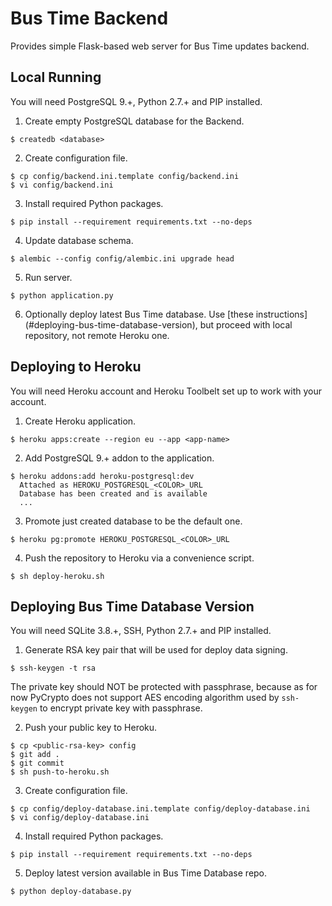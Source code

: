 # Bus Time Backend

Provides simple Flask-based web server for Bus Time updates backend.

## Local Running

You will need PostgreSQL 9.+, Python 2.7.+ and PIP installed.

1. Create empty PostgreSQL database for the Backend.

  ```
  $ createdb <database>
  ```

2. Create configuration file.

  ```
  $ cp config/backend.ini.template config/backend.ini
  $ vi config/backend.ini
  ```

3. Install required Python packages.

  ```
  $ pip install --requirement requirements.txt --no-deps
  ```

4. Update database schema.

  ```
  $ alembic --config config/alembic.ini upgrade head
  ```

5. Run server.
  ```
  $ python application.py
  ```

6. Optionally deploy latest Bus Time database. Use [these instructions]
(#deploying-bus-time-database-version), but proceed with local repository,
not remote Heroku one.

## Deploying to Heroku

You will need Heroku account and Heroku Toolbelt set up to work with your account.

1. Create Heroku application.

  ```
  $ heroku apps:create --region eu --app <app-name>
  ```

2. Add PostgreSQL 9.+ addon to the application.

  ```
  $ heroku addons:add heroku-postgresql:dev
    Attached as HEROKU_POSTGRESQL_<COLOR>_URL
    Database has been created and is available
    ...
  ```

3. Promote just created database to be the default one.

  ```
  $ heroku pg:promote HEROKU_POSTGRESQL_<COLOR>_URL
  ```

4. Push the repository to Heroku via a convenience script.

  ```
  $ sh deploy-heroku.sh
  ```

## Deploying Bus Time Database Version

You will need SQLite 3.8.+, SSH, Python 2.7.+ and PIP installed.

1. Generate RSA key pair that will be used for deploy data signing.

  ```
  $ ssh-keygen -t rsa
  ```

  The private key should NOT be protected with passphrase, because as for now PyCrypto does not
  support AES encoding algorithm used by `ssh-keygen` to encrypt private key with passphrase.

2. Push your public key to Heroku.

  ```
  $ cp <public-rsa-key> config
  $ git add .
  $ git commit
  $ sh push-to-heroku.sh
  ```

3. Create configuration file.
  ```
  $ cp config/deploy-database.ini.template config/deploy-database.ini
  $ vi config/deploy-database.ini
  ```

4. Install required Python packages.

  ```
  $ pip install --requirement requirements.txt --no-deps
  ```

5. Deploy latest version available in Bus Time Database repo.

  ```
  $ python deploy-database.py
  ```
